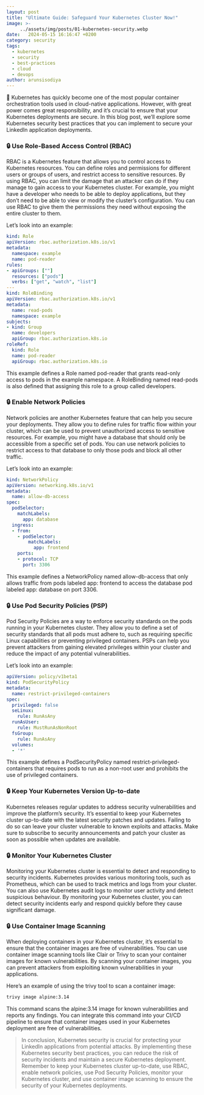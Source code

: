 ```yaml
---
layout: post
title: "Ultimate Guide: Safeguard Your Kubernetes Cluster Now!"
image: >-
     ../assets/img/posts/01-kubernetes-security.webp
date:   2024-05-15 16:16:47 +0200
category: security
tags:
  - kubernetes
  - security
  - best-practices
  - cloud
  - devops
author: arunsisodiya
---
```


🚀 Kubernetes has quickly become one of the most popular container orchestration tools used in cloud-native applications. However, with great power comes great responsibility, and it’s crucial to ensure that your Kubernetes deployments are secure. In this blog post, we’ll explore some Kubernetes security best practices that you can implement to secure your LinkedIn application deployments.

### 🔒 Use Role-Based Access Control (RBAC)

RBAC is a Kubernetes feature that allows you to control access to Kubernetes resources. You can define roles and permissions for different users or groups of users, and restrict access to sensitive resources. By using RBAC, you can limit the damage that an attacker can do if they manage to gain access to your Kubernetes cluster. For example, you might have a developer who needs to be able to deploy applications, but they don’t need to be able to view or modify the cluster’s configuration. You can use RBAC to give them the permissions they need without exposing the entire cluster to them.

Let’s look into an example:

```yaml
kind: Role
apiVersion: rbac.authorization.k8s.io/v1
metadata:
  namespace: example
  name: pod-reader
rules:
- apiGroups: [""]
  resources: ["pods"]
  verbs: ["get", "watch", "list"]
---
kind: RoleBinding
apiVersion: rbac.authorization.k8s.io/v1
metadata:
  name: read-pods
  namespace: example
subjects:
- kind: Group
  name: developers
  apiGroup: rbac.authorization.k8s.io
roleRef:
  kind: Role
  name: pod-reader
  apiGroup: rbac.authorization.k8s.io
```

This example defines a Role named pod-reader that grants read-only access to pods in the example namespace. A RoleBinding named read-pods is also defined that assigning this role to a group called developers.

### 🔒 Enable Network Policies

Network policies are another Kubernetes feature that can help you secure your deployments. They allow you to define rules for traffic flow within your cluster, which can be used to prevent unauthorized access to sensitive resources. For example, you might have a database that should only be accessible from a specific set of pods. You can use network policies to restrict access to that database to only those pods and block all other traffic.

Let’s look into an example:

```yaml
kind: NetworkPolicy
apiVersion: networking.k8s.io/v1
metadata:
  name: allow-db-access
spec:
  podSelector:
    matchLabels:
      app: database
  ingress:
  - from:
    - podSelector:
        matchLabels:
          app: frontend
    ports:
    - protocol: TCP
      port: 3306
```

This example defines a NetworkPolicy named allow-db-access that only allows traffic from pods labeled app: frontend to access the database pod labeled app: database on port 3306.

### 🔒 Use Pod Security Policies (PSP)

Pod Security Policies are a way to enforce security standards on the pods running in your Kubernetes cluster. They allow you to define a set of security standards that all pods must adhere to, such as requiring specific Linux capabilities or preventing privileged containers. PSPs can help you prevent attackers from gaining elevated privileges within your cluster and reduce the impact of any potential vulnerabilities.

Let’s look into an example:

```yaml
apiVersion: policy/v1beta1
kind: PodSecurityPolicy
metadata:
  name: restrict-privileged-containers
spec:
  privileged: false
  seLinux:
    rule: RunAsAny
  runAsUser:
    rule: MustRunAsNonRoot
  fsGroup:
    rule: RunAsAny
  volumes:
  - '*'
```

This example defines a PodSecurityPolicy named restrict-privileged-containers that requires pods to run as a non-root user and prohibits the use of privileged containers.

### 🔒 Keep Your Kubernetes Version Up-to-date

Kubernetes releases regular updates to address security vulnerabilities and improve the platform’s security. It’s essential to keep your Kubernetes cluster up-to-date with the latest security patches and updates. Failing to do so can leave your cluster vulnerable to known exploits and attacks. Make sure to subscribe to security announcements and patch your cluster as soon as possible when updates are available.

### 🔒 Monitor Your Kubernetes Cluster

Monitoring your Kubernetes cluster is essential to detect and responding to security incidents. Kubernetes provides various monitoring tools, such as Prometheus, which can be used to track metrics and logs from your cluster. You can also use Kubernetes audit logs to monitor user activity and detect suspicious behaviour. By monitoring your Kubernetes cluster, you can detect security incidents early and respond quickly before they cause significant damage.

### 🔒 Use Container Image Scanning

When deploying containers in your Kubernetes cluster, it’s essential to ensure that the container images are free of vulnerabilities. You can use container image scanning tools like Clair or Trivy to scan your container images for known vulnerabilities. By scanning your container images, you can prevent attackers from exploiting known vulnerabilities in your applications.

Here’s an example of using the trivy tool to scan a container image:

```bash
trivy image alpine:3.14
```

This command scans the alpine:3.14 image for known vulnerabilities and reports any findings. You can integrate this command into your CI/CD pipeline to ensure that container images used in your Kubernetes deployment are free of vulnerabilities.

> In conclusion, Kubernetes security is crucial for protecting your LinkedIn applications from potential attacks. By implementing these Kubernetes security best practices, you can reduce the risk of security incidents and maintain a secure Kubernetes deployment. Remember to keep your Kubernetes cluster up-to-date, use RBAC, enable network policies, use Pod Security Policies, monitor your Kubernetes cluster, and use container image scanning to ensure the security of your Kubernetes deployments.
